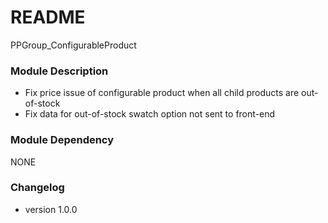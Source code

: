 # README #
PPGroup_ConfigurableProduct

### Module Description ###

* Fix price issue of configurable product when all child products are out-of-stock
* Fix data for out-of-stock swatch option not sent to front-end

### Module Dependency ###

NONE

### Changelog ###

* version 1.0.0
